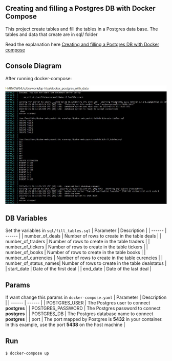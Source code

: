 ## Creating and filling a Postgres DB with Docker Compose

This project create tables and fill the tables in a Postgres data base. The tables and data that create are in sql/ folder

Read the explanation here [Creating and filling a Postgres DB with Docker compose](https://bp.com/interview)
## Console Diagram
After running docker-compose:

<img width="809" alt="ER_Diagram" src="https://github.com/svincloud/bpoil_docker_postgres_with_data/blob/main/images/dockercomposeconsole.JPG">

## DB Variables
Set the variables in `sql/fill_tables.sql`
| Parameter | Description |
| ------ | ------ |
| number_of_deals | Number of rows to create in the table deals |
| number_of_traders | Number of rows to create in the table traders |
| number_of_tickers | Number of rows to create in the table tickers |
| number_of_books | Number of rows to create in the table books |
| number_of_currencies | Number of rows to create in the table curencies |
| number_of_status_names| Number of rows to create in the table dealstatus |
| start_date | Date of the first deal |
| end_date | Date of the last deal |

## Params
If want change this params in `docker-compose.yaml`
| Parameter | Description |
| ------ | ------ |
| POSTGRES_USER | The Postgres user to connect **postgres** |
| POSTGRES_PASSWORD | The Postgres password to connect **postgres** |
| POSTGRES_DB | The Postgres database name to connect **postgres** |
| port | The port mapped by Postgres is **5432** in your container. In this example, use the port **5438** on the host machine |

## Run
```sh
$ docker-compose up
```

